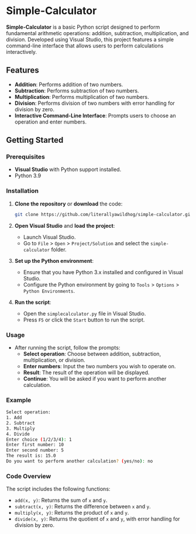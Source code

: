 # Simple-Calculator

**Simple-Calculator** is a basic Python script designed to perform fundamental arithmetic operations: addition, subtraction, multiplication, and division. Developed using Visual Studio, this project features a simple command-line interface that allows users to perform calculations interactively.

## Features

- **Addition**: Performs addition of two numbers.
- **Subtraction**: Performs subtraction of two numbers.
- **Multiplication**: Performs multiplication of two numbers.
- **Division**: Performs division of two numbers with error handling for division by zero.
- **Interactive Command-Line Interface**: Prompts users to choose an operation and enter numbers.

## Getting Started

### Prerequisites

- **Visual Studio** with Python support installed.
- Python 3.9

### Installation

1. **Clone the repository** or **download** the code:
   ```bash
   git clone https://github.com/literallyawildhog/simple-calculator.git
   ```

2. **Open Visual Studio** and **load the project**:
   - Launch Visual Studio.
   - Go to `File` > `Open` > `Project/Solution` and select the `simple-calculator` folder.

3. **Set up the Python environment**:
   - Ensure that you have Python 3.x installed and configured in Visual Studio.
   - Configure the Python environment by going to `Tools` > `Options` > `Python Environments`.

4. **Run the script**:
   - Open the `simplecalculator.py` file in Visual Studio.
   - Press `F5` or click the `Start` button to run the script.

### Usage

- After running the script, follow the prompts:
  - **Select operation**: Choose between addition, subtraction, multiplication, or division.
  - **Enter numbers**: Input the two numbers you wish to operate on.
  - **Result**: The result of the operation will be displayed.
  - **Continue**: You will be asked if you want to perform another calculation.

### Example

```bash
Select operation:
1. Add
2. Subtract
3. Multiply
4. Divide
Enter choice (1/2/3/4): 1
Enter first number: 10
Enter second number: 5
The result is: 15.0
Do you want to perform another calculation? (yes/no): no
```

### Code Overview

The script includes the following functions:
- `add(x, y)`: Returns the sum of `x` and `y`.
- `subtract(x, y)`: Returns the difference between `x` and `y`.
- `multiply(x, y)`: Returns the product of `x` and `y`.
- `divide(x, y)`: Returns the quotient of `x` and `y`, with error handling for division by zero.
